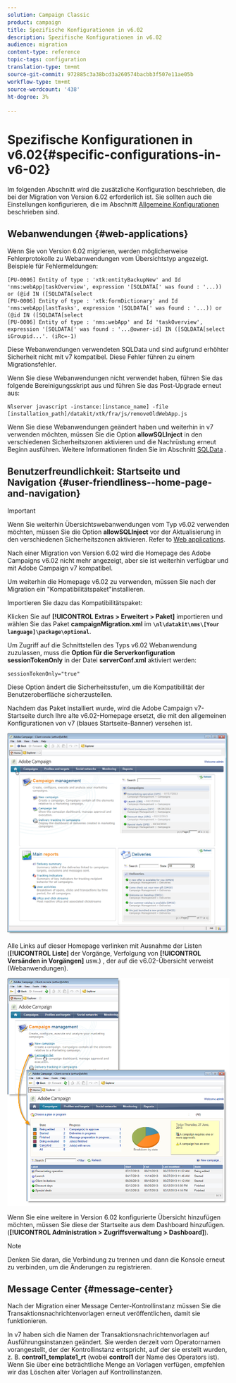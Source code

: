 ```yaml
---
solution: Campaign Classic
product: campaign
title: Spezifische Konfigurationen in v6.02
description: Spezifische Konfigurationen in v6.02
audience: migration
content-type: reference
topic-tags: configuration
translation-type: tm+mt
source-git-commit: 972885c3a38bcd3a260574bacbb3f507e11ae05b
workflow-type: tm+mt
source-wordcount: '438'
ht-degree: 3%

---
```



# Spezifische Konfigurationen in v6.02{#specific-configurations-in-v6-02}

Im folgenden Abschnitt wird die zusätzliche Konfiguration beschrieben, die bei der Migration von Version 6.02 erforderlich ist. Sie sollten auch die Einstellungen konfigurieren, die im Abschnitt [Allgemeine Konfigurationen](../../migration/using/general-configurations.md) beschrieben sind.

## Webanwendungen {#web-applications}

Wenn Sie von Version 6.02 migrieren, werden möglicherweise Fehlerprotokolle zu Webanwendungen vom Übersichtstyp angezeigt. Beispiele für Fehlermeldungen:

```
[PU-0006] Entity of type : 'xtk:entityBackupNew' and Id 'nms:webApp|taskOverview', expression '[SQLDATA[' was found : '...)) or (@id IN ([SQLDATA[select 
[PU-0006] Entity of type : 'xtk:formDictionary' and Id 'nms:webApp|lastTasks', expression '[SQLDATA[' was found : '...)) or (@id IN ([SQLDATA[select 
[PU-0006] Entity of type : 'nms:webApp' and Id 'taskOverview', expression '[SQLDATA[' was found : '...@owner-id] IN ([SQLDATA[select iGroupid...'. (iRc=-1)
```

Diese Webanwendungen verwendeten SQLData und sind aufgrund erhöhter Sicherheit nicht mit v7 kompatibel. Diese Fehler führen zu einem Migrationsfehler.

Wenn Sie diese Webanwendungen nicht verwendet haben, führen Sie das folgende Bereinigungsskript aus und führen Sie das Post-Upgrade erneut aus:

```
Nlserver javascript -instance:[instance_name] -file [installation_path]/datakit/xtk/fra/js/removeOldWebApp.js
```

Wenn Sie diese Webanwendungen geändert haben und weiterhin in v7 verwenden möchten, müssen Sie die Option **allowSQLInject** in den verschiedenen Sicherheitszonen aktivieren und die Nachrüstung erneut Beginn ausführen. Weitere Informationen finden Sie im Abschnitt [SQLData](../../migration/using/general-configurations.md#sqldata) .

## Benutzerfreundlichkeit: Startseite und Navigation {#user-friendliness--home-page-and-navigation}

>[!IMPORTANT]
>
>Wenn Sie weiterhin Übersichtswebanwendungen vom Typ v6.02 verwenden möchten, müssen Sie die Option **allowSQLInject** vor der Aktualisierung in den verschiedenen Sicherheitszonen aktivieren. Refer to [Web applications](#web-applications).

Nach einer Migration von Version 6.02 wird die Homepage des Adobe Campaigns v6.02 nicht mehr angezeigt, aber sie ist weiterhin verfügbar und mit Adobe Campaign v7 kompatibel.

Um weiterhin die Homepage v6.02 zu verwenden, müssen Sie nach der Migration ein &quot;Kompatibilitätspaket&quot;installieren.

Importieren Sie dazu das Kompatibilitätspaket:

Klicken Sie auf **[!UICONTROL Extras > Erweitert > Paket]** importieren und wählen Sie das Paket **campaignMigration.xml** im **`\nl\datakit\nms\[Your language]\package\optional`**.

Um Zugriff auf die Schnittstellen des Typs v6.02 Webanwendung zuzulassen, muss die **Option für die Serverkonfiguration sessionTokenOnly** in der Datei **serverConf.xml** aktiviert werden:

```
sessionTokenOnly="true"
```

Diese Option ändert die Sicherheitsstufen, um die Kompatibilität der Benutzeroberfläche sicherzustellen.

Nachdem das Paket installiert wurde, wird die Adobe Campaign v7-Startseite durch Ihre alte v6.02-Homepage ersetzt, die mit den allgemeinen Konfigurationen von v7 (blaues Startseite-Banner) versehen ist.

![](assets/dashboards.png)

Alle Links auf dieser Homepage verlinken mit Ausnahme der Listen (**[!UICONTROL Liste]** der Vorgänge, Verfolgung von **[!UICONTROL Versänden in Vorgängen]** usw.) , der auf die v6.02-Übersicht verweist (Webanwendungen).

![](assets/dashboards2.png)

Wenn Sie eine weitere in Version 6.02 konfigurierte Übersicht hinzufügen möchten, müssen Sie diese der Startseite aus dem Dashboard hinzufügen. (**[!UICONTROL Administration > Zugriffsverwaltung > Dashboard]**).

>[!NOTE]
>
>Denken Sie daran, die Verbindung zu trennen und dann die Konsole erneut zu verbinden, um die Änderungen zu registrieren.

## Message Center {#message-center}

Nach der Migration einer Message Center-Kontrollinstanz müssen Sie die Transaktionsnachrichtenvorlagen erneut veröffentlichen, damit sie funktionieren.

In v7 haben sich die Namen der Transaktionsnachrichtenvorlagen auf Ausführungsinstanzen geändert. Sie werden derzeit vom Operatornamen vorangestellt, der der Kontrollinstanz entspricht, auf der sie erstellt wurden, z. B. **control1_template1_rt** (wobei **control1** der Name des Operators ist). Wenn Sie über eine beträchtliche Menge an Vorlagen verfügen, empfehlen wir das Löschen alter Vorlagen auf Kontrollinstanzen.
